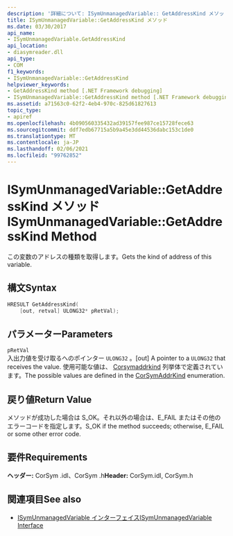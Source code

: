 ```yaml
---
description: '詳細について: ISymUnmanagedVariable:: GetAddressKind メソッド'
title: ISymUnmanagedVariable::GetAddressKind メソッド
ms.date: 03/30/2017
api_name:
- ISymUnmanagedVariable.GetAddressKind
api_location:
- diasymreader.dll
api_type:
- COM
f1_keywords:
- ISymUnmanagedVariable::GetAddressKind
helpviewer_keywords:
- GetAddressKind method [.NET Framework debugging]
- ISymUnmanagedVariable::GetAddressKind method [.NET Framework debugging]
ms.assetid: a71563c0-62f2-4eb4-970c-825d61827613
topic_type:
- apiref
ms.openlocfilehash: 4b090560335432ad39157fee987ce15728fece63
ms.sourcegitcommit: ddf7edb67715a5b9a45e3dd44536dabc153c1de0
ms.translationtype: MT
ms.contentlocale: ja-JP
ms.lasthandoff: 02/06/2021
ms.locfileid: "99762852"
---
```

# <a name="isymunmanagedvariablegetaddresskind-method"></a><span data-ttu-id="b0f5f-103">ISymUnmanagedVariable::GetAddressKind メソッド</span><span class="sxs-lookup"><span data-stu-id="b0f5f-103">ISymUnmanagedVariable::GetAddressKind Method</span></span>

<span data-ttu-id="b0f5f-104">この変数のアドレスの種類を取得します。</span><span class="sxs-lookup"><span data-stu-id="b0f5f-104">Gets the kind of address of this variable.</span></span>  
  
## <a name="syntax"></a><span data-ttu-id="b0f5f-105">構文</span><span class="sxs-lookup"><span data-stu-id="b0f5f-105">Syntax</span></span>  
  
```cpp  
HRESULT GetAddressKind(  
    [out, retval] ULONG32* pRetVal);  
```  
  
## <a name="parameters"></a><span data-ttu-id="b0f5f-106">パラメーター</span><span class="sxs-lookup"><span data-stu-id="b0f5f-106">Parameters</span></span>  

 `pRetVal`  
 <span data-ttu-id="b0f5f-107">入出力値を受け取るへのポインター `ULONG32` 。</span><span class="sxs-lookup"><span data-stu-id="b0f5f-107">[out] A pointer to a `ULONG32` that receives the value.</span></span> <span data-ttu-id="b0f5f-108">使用可能な値は、 [Corsymaddrkind](corsymaddrkind-enumeration.md) 列挙体で定義されています。</span><span class="sxs-lookup"><span data-stu-id="b0f5f-108">The possible values are defined in the [CorSymAddrKind](corsymaddrkind-enumeration.md) enumeration.</span></span>  
  
## <a name="return-value"></a><span data-ttu-id="b0f5f-109">戻り値</span><span class="sxs-lookup"><span data-stu-id="b0f5f-109">Return Value</span></span>  

 <span data-ttu-id="b0f5f-110">メソッドが成功した場合は S_OK。それ以外の場合は、E_FAIL またはその他のエラーコードを指定します。</span><span class="sxs-lookup"><span data-stu-id="b0f5f-110">S_OK if the method succeeds; otherwise, E_FAIL or some other error code.</span></span>  
  
## <a name="requirements"></a><span data-ttu-id="b0f5f-111">要件</span><span class="sxs-lookup"><span data-stu-id="b0f5f-111">Requirements</span></span>  

 <span data-ttu-id="b0f5f-112">**ヘッダー:** CorSym .idl、CorSym .h</span><span class="sxs-lookup"><span data-stu-id="b0f5f-112">**Header:** CorSym.idl, CorSym.h</span></span>  
  
## <a name="see-also"></a><span data-ttu-id="b0f5f-113">関連項目</span><span class="sxs-lookup"><span data-stu-id="b0f5f-113">See also</span></span>

- [<span data-ttu-id="b0f5f-114">ISymUnmanagedVariable インターフェイス</span><span class="sxs-lookup"><span data-stu-id="b0f5f-114">ISymUnmanagedVariable Interface</span></span>](isymunmanagedvariable-interface.md)
